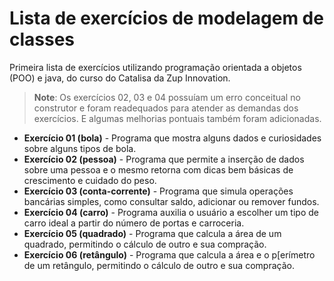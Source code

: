 
# Lista de exercícios de modelagem de classes
Primeira lista de exercícios utilizando programação orientada a objetos (POO) e java, do curso do Catalisa da Zup Innovation.

>
> **Note**: Os exercícios 02, 03 e 04 possuíam um erro conceitual no construtor e foram readequados para atender as demandas dos exercícios. E algumas melhorias pontuais também foram adicionadas.

- **Exercício 01 (bola)** - Programa que mostra alguns dados e curiosidades sobre alguns tipos de bola.
- **Exercício 02 (pessoa)** - Programa que permite a inserção de dados sobre uma pessoa e o mesmo retorna com dicas bem básicas de crescimento e cuidado do peso.
- **Exercício 03 (conta-corrente)** - Programa que simula operações bancárias simples, como consultar saldo, adicionar ou remover fundos.
- **Exercício 04 (carro)** - Programa auxilia o usuário a escolher um tipo de carro ideal a partir do número de portas e carroceria.
- **Exercício 05 (quadrado)** - Programa que calcula a área de um quadrado, permitindo o cálculo de outro e sua compração.
- **Exercício 06 (retângulo)** -  Programa que calcula a área e o p[erímetro de um retângulo, permitindo o cálculo de outro e sua compração.